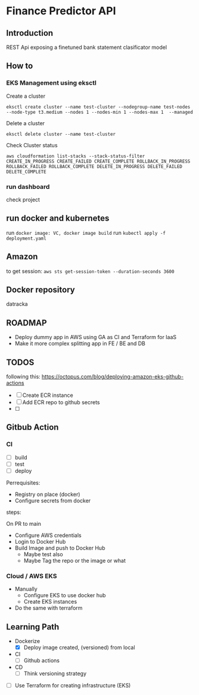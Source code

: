 # Finance Predictor API

## Introduction

REST Api exposing a finetuned bank statement clasificator model

## How to

### EKS Management using eksctl

Create a cluster

`eksctl create cluster --name test-cluster --nodegroup-name test-nodes --node-type t3.medium --nodes 1 --nodes-min 1 --nodes-max 1  --managed`

Delete a cluster

`eksctl delete cluster --name test-cluster`

Check Cluster status

`aws cloudformation list-stacks --stack-status-filter CREATE_IN_PROGRESS CREATE_FAILED CREATE_COMPLETE ROLLBACK_IN_PROGRESS ROLLBACK_FAILED ROLLBACK_COMPLETE DELETE_IN_PROGRESS DELETE_FAILED DELETE_COMPLETE`

### run dashboard

check project 

## run docker and kubernetes

run `docker image: VC, docker image build`
run `kubectl apply -f deployment.yaml`

## Amazon

to get session: `aws sts get-session-token --duration-seconds 3600` 



## Docker **repository**

datracka

## ROADMAP

- Deploy dummy app in AWS using GA as CI and Terraform for IaaS
- Make it more complex splitting app in FE / BE and DB

## TODOS

following this: https://octopus.com/blog/deploying-amazon-eks-github-actions

- [ ]  Create ECR instance
- [ ]  Add ECR repo to github secrets
- [ ]  

## Gitbub Action

### CI

- [ ] build
- [ ] test
- [ ] deploy

Perrequisites:

- Registry on place (docker)
- Configure secrets from docker

steps:

On PR to main

- Configure AWS credentials
- Login to Docker Hub
- Build Image and push to Docker Hub
  - Maybe test also 
  - Maybe Tag the repo or the image or what

### Cloud / AWS EKS

- Manually
  - Configure EKS to use docker hub
  - Create EKS instances
- Do the same with terraform

## Learning Path

- Dockerize
  - [x]  Deploy image created, (versioned) from local
- CI
  - [ ] Github actions
- CD
  - [ ]  Think versioning strategy
- [ ]  Use Terraform for creating infrastructure (EKS)
  
